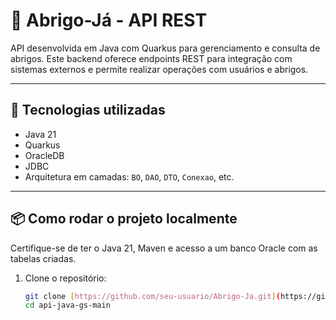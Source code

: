 # 🛟 Abrigo-Já - API REST

API desenvolvida em Java com Quarkus para gerenciamento e consulta de abrigos. Este backend oferece endpoints REST para integração com sistemas externos e permite realizar operações com usuários e abrigos.

---

## 🚀 Tecnologias utilizadas

- Java 21
- Quarkus
- OracleDB
- JDBC
- Arquitetura em camadas: `BO`, `DAO`, `DTO`, `Conexao`, etc.

---

## 📦 Como rodar o projeto localmente

Certifique-se de ter o Java 21, Maven e acesso a um banco Oracle com as tabelas criadas.

1. Clone o repositório:
   ```bash
   git clone [https://github.com/seu-usuario/Abrigo-Ja.git](https://github.com/Alekraque/api-java)
   cd api-java-gs-main
   
